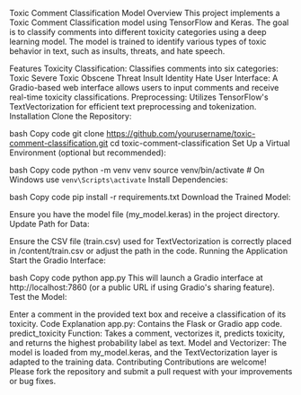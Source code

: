 Toxic Comment Classification Model
Overview
This project implements a Toxic Comment Classification model using TensorFlow and Keras. The goal is to classify comments into different toxicity categories using a deep learning model. The model is trained to identify various types of toxic behavior in text, such as insults, threats, and hate speech.

Features
Toxicity Classification: Classifies comments into six categories:
Toxic
Severe Toxic
Obscene
Threat
Insult
Identity Hate
User Interface: A Gradio-based web interface allows users to input comments and receive real-time toxicity classifications.
Preprocessing: Utilizes TensorFlow's TextVectorization for efficient text preprocessing and tokenization.
Installation
Clone the Repository:

bash
Copy code
git clone https://github.com/yourusername/toxic-comment-classification.git
cd toxic-comment-classification
Set Up a Virtual Environment (optional but recommended):

bash
Copy code
python -m venv venv
source venv/bin/activate  # On Windows use `venv\Scripts\activate`
Install Dependencies:

bash
Copy code
pip install -r requirements.txt
Download the Trained Model:

Ensure you have the model file (my_model.keras) in the project directory.
Update Path for Data:

Ensure the CSV file (train.csv) used for TextVectorization is correctly placed in /content/train.csv or adjust the path in the code.
Running the Application
Start the Gradio Interface:

bash
Copy code
python app.py
This will launch a Gradio interface at http://localhost:7860 (or a public URL if using Gradio's sharing feature).
Test the Model:

Enter a comment in the provided text box and receive a classification of its toxicity.
Code Explanation
app.py: Contains the Flask or Gradio app code.
predict_toxicity Function: Takes a comment, vectorizes it, predicts toxicity, and returns the highest probability label as text.
Model and Vectorizer: The model is loaded from my_model.keras, and the TextVectorization layer is adapted to the training data.
Contributing
Contributions are welcome! Please fork the repository and submit a pull request with your improvements or bug fixes.

